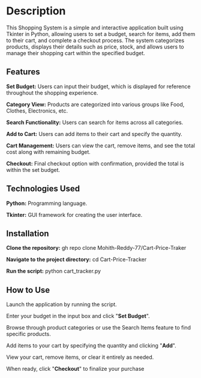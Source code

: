<h1>Description</h1>

This Shopping System is a simple and interactive application built using Tkinter in Python, allowing users to set a budget, search for items, add them to their cart, and complete a checkout process. The system categorizes products, displays their details such as price, stock, and allows users to manage their shopping cart within the specified budget.

<h2>Features</h2>

**Set Budget:** Users can input their budget, which is displayed for reference throughout the shopping experience.

**Category View:** Products are categorized into various groups like Food, Clothes, Electronics, etc.

**Search Functionality:** Users can search for items across all categories.

**Add to Cart:** Users can add items to their cart and specify the quantity.

**Cart Management:** Users can view the cart, remove items, and see the total cost along with remaining budget.

**Checkout:** Final checkout option with confirmation, provided the total is within the set budget.

<h2>Technologies Used</h2>

**Python:** Programming language.

**Tkinter:** GUI framework for creating the user interface.

<h2>Installation</h2>

**Clone the repository:** gh repo clone Mohith-Reddy-77/Cart-Price-Traker

**Navigate to the project directory:** cd Cart-Price-Tracker

**Run the script:** python cart_tracker.py


<h2>How to Use</h2>

Launch the application by running the script.

Enter your budget in the input box and click "**Set Budget**".

Browse through product categories or use the Search Items feature to find specific products.

Add items to your cart by specifying the quantity and clicking "**Add**".

View your cart, remove items, or clear it entirely as needed.

When ready, click "**Checkout**" to finalize your purchase
